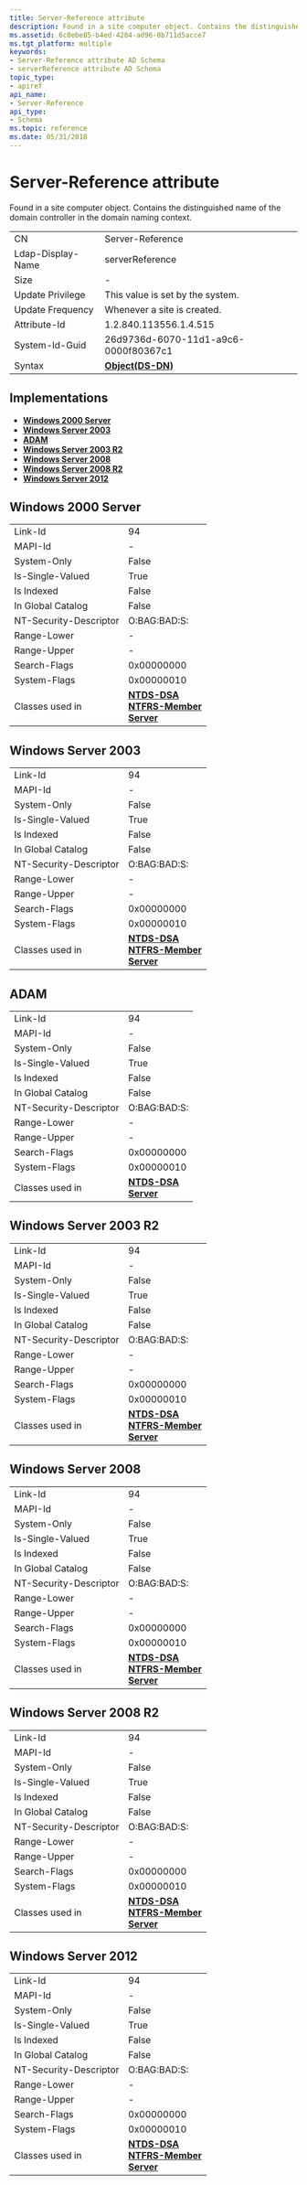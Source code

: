 ```yaml
---
title: Server-Reference attribute
description: Found in a site computer object. Contains the distinguished name of the domain controller in the domain naming context.
ms.assetid: 6c0ebe85-b4ed-4284-ad96-0b711d5acce7
ms.tgt_platform: multiple
keywords:
- Server-Reference attribute AD Schema
- serverReference attribute AD Schema
topic_type:
- apiref
api_name:
- Server-Reference
api_type:
- Schema
ms.topic: reference
ms.date: 05/31/2018
---
```


# Server-Reference attribute

Found in a site computer object. Contains the distinguished name of the domain controller in the domain naming context.



|                   |                                         |
|-------------------|-----------------------------------------|
| CN                | Server-Reference                        |
| Ldap-Display-Name | serverReference                         |
| Size              | \-                                      |
| Update Privilege  | This value is set by the system.        |
| Update Frequency  | Whenever a site is created.             |
| Attribute-Id      | 1.2.840.113556.1.4.515                  |
| System-Id-Guid    | 26d9736d-6070-11d1-a9c6-0000f80367c1    |
| Syntax            | [**Object(DS-DN)**](s-object-ds-dn.md) |



## Implementations

-   [**Windows 2000 Server**](#windows-2000-server)
-   [**Windows Server 2003**](#windows-server-2003)
-   [**ADAM**](#adam)
-   [**Windows Server 2003 R2**](#windows-server-2003-r2)
-   [**Windows Server 2008**](#windows-server-2008)
-   [**Windows Server 2008 R2**](#windows-server-2008-r2)
-   [**Windows Server 2012**](#windows-server-2012)

## Windows 2000 Server



|                        |                                                                                                                                 |
|------------------------|---------------------------------------------------------------------------------------------------------------------------------|
| Link-Id                | 94                                                                                                                              |
| MAPI-Id                | \-                                                                                                                              |
| System-Only            | False                                                                                                                           |
| Is-Single-Valued       | True                                                                                                                            |
| Is Indexed             | False                                                                                                                           |
| In Global Catalog      | False                                                                                                                           |
| NT-Security-Descriptor | O:BAG:BAD:S:                                                                                                                    |
| Range-Lower            | \-                                                                                                                              |
| Range-Upper            | \-                                                                                                                              |
| Search-Flags           | 0x00000000                                                                                                                      |
| System-Flags           | 0x00000010                                                                                                                      |
| Classes used in        | [**NTDS-DSA**](c-ntdsdsa.md)<br/> [**NTFRS-Member**](c-ntfrsmember.md)<br/> [**Server**](c-server.md)<br/> |



## Windows Server 2003



|                        |                                                                                                                                 |
|------------------------|---------------------------------------------------------------------------------------------------------------------------------|
| Link-Id                | 94                                                                                                                              |
| MAPI-Id                | \-                                                                                                                              |
| System-Only            | False                                                                                                                           |
| Is-Single-Valued       | True                                                                                                                            |
| Is Indexed             | False                                                                                                                           |
| In Global Catalog      | False                                                                                                                           |
| NT-Security-Descriptor | O:BAG:BAD:S:                                                                                                                    |
| Range-Lower            | \-                                                                                                                              |
| Range-Upper            | \-                                                                                                                              |
| Search-Flags           | 0x00000000                                                                                                                      |
| System-Flags           | 0x00000010                                                                                                                      |
| Classes used in        | [**NTDS-DSA**](c-ntdsdsa.md)<br/> [**NTFRS-Member**](c-ntfrsmember.md)<br/> [**Server**](c-server.md)<br/> |



## ADAM



|                        |                                                                                |
|------------------------|--------------------------------------------------------------------------------|
| Link-Id                | 94                                                                             |
| MAPI-Id                | \-                                                                             |
| System-Only            | False                                                                          |
| Is-Single-Valued       | True                                                                           |
| Is Indexed             | False                                                                          |
| In Global Catalog      | False                                                                          |
| NT-Security-Descriptor | O:BAG:BAD:S:                                                                   |
| Range-Lower            | \-                                                                             |
| Range-Upper            | \-                                                                             |
| Search-Flags           | 0x00000000                                                                     |
| System-Flags           | 0x00000010                                                                     |
| Classes used in        | [**NTDS-DSA**](c-ntdsdsa.md)<br/> [**Server**](c-server.md)<br/> |



## Windows Server 2003 R2



|                        |                                                                                                                                 |
|------------------------|---------------------------------------------------------------------------------------------------------------------------------|
| Link-Id                | 94                                                                                                                              |
| MAPI-Id                | \-                                                                                                                              |
| System-Only            | False                                                                                                                           |
| Is-Single-Valued       | True                                                                                                                            |
| Is Indexed             | False                                                                                                                           |
| In Global Catalog      | False                                                                                                                           |
| NT-Security-Descriptor | O:BAG:BAD:S:                                                                                                                    |
| Range-Lower            | \-                                                                                                                              |
| Range-Upper            | \-                                                                                                                              |
| Search-Flags           | 0x00000000                                                                                                                      |
| System-Flags           | 0x00000010                                                                                                                      |
| Classes used in        | [**NTDS-DSA**](c-ntdsdsa.md)<br/> [**NTFRS-Member**](c-ntfrsmember.md)<br/> [**Server**](c-server.md)<br/> |



## Windows Server 2008



|                        |                                                                                                                                 |
|------------------------|---------------------------------------------------------------------------------------------------------------------------------|
| Link-Id                | 94                                                                                                                              |
| MAPI-Id                | \-                                                                                                                              |
| System-Only            | False                                                                                                                           |
| Is-Single-Valued       | True                                                                                                                            |
| Is Indexed             | False                                                                                                                           |
| In Global Catalog      | False                                                                                                                           |
| NT-Security-Descriptor | O:BAG:BAD:S:                                                                                                                    |
| Range-Lower            | \-                                                                                                                              |
| Range-Upper            | \-                                                                                                                              |
| Search-Flags           | 0x00000000                                                                                                                      |
| System-Flags           | 0x00000010                                                                                                                      |
| Classes used in        | [**NTDS-DSA**](c-ntdsdsa.md)<br/> [**NTFRS-Member**](c-ntfrsmember.md)<br/> [**Server**](c-server.md)<br/> |



## Windows Server 2008 R2



|                        |                                                                                                                                 |
|------------------------|---------------------------------------------------------------------------------------------------------------------------------|
| Link-Id                | 94                                                                                                                              |
| MAPI-Id                | \-                                                                                                                              |
| System-Only            | False                                                                                                                           |
| Is-Single-Valued       | True                                                                                                                            |
| Is Indexed             | False                                                                                                                           |
| In Global Catalog      | False                                                                                                                           |
| NT-Security-Descriptor | O:BAG:BAD:S:                                                                                                                    |
| Range-Lower            | \-                                                                                                                              |
| Range-Upper            | \-                                                                                                                              |
| Search-Flags           | 0x00000000                                                                                                                      |
| System-Flags           | 0x00000010                                                                                                                      |
| Classes used in        | [**NTDS-DSA**](c-ntdsdsa.md)<br/> [**NTFRS-Member**](c-ntfrsmember.md)<br/> [**Server**](c-server.md)<br/> |



## Windows Server 2012



|                        |                                                                                                                                 |
|------------------------|---------------------------------------------------------------------------------------------------------------------------------|
| Link-Id                | 94                                                                                                                              |
| MAPI-Id                | \-                                                                                                                              |
| System-Only            | False                                                                                                                           |
| Is-Single-Valued       | True                                                                                                                            |
| Is Indexed             | False                                                                                                                           |
| In Global Catalog      | False                                                                                                                           |
| NT-Security-Descriptor | O:BAG:BAD:S:                                                                                                                    |
| Range-Lower            | \-                                                                                                                              |
| Range-Upper            | \-                                                                                                                              |
| Search-Flags           | 0x00000000                                                                                                                      |
| System-Flags           | 0x00000010                                                                                                                      |
| Classes used in        | [**NTDS-DSA**](c-ntdsdsa.md)<br/> [**NTFRS-Member**](c-ntfrsmember.md)<br/> [**Server**](c-server.md)<br/> |



 

 





